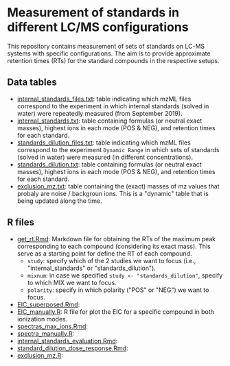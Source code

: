 # Measurement of standards in different LC/MS configurations

This repository contains measurement of sets of standards on LC-MS systems with
specific configurations. The aim is to provide approximate retention times 
(RTs) for the standard compounds in the respective setups.


## Data tables

- [internal_standards_files.txt](data/internal_standards_files.txt): table 
  indicating which mzML files correspond to the experiment in which 
  internal standards (solved in water) were repeatedly measured 
  (from September 2019).
- [internal_standards.txt](data/internal_standards.txt): table containing 
  formulas (or neutral exact masses), highest ions in each mode (POS & NEG), 
  and retention times for each standard.
- [standards_dilution_files.txt](data/standards_dilution_files.txt): table 
  indicating which mzML files correspond to the experiment `Dynamic Range` 
  in which sets of standards (solved in water) were measured (in different
  concentrations).
- [standards_dilution.txt](data/standards_dilution.txt): table containing 
  formulas (or neutral exact masses), highest ions in each mode (POS & NEG), 
  and retention times for each standard.
- [exclusion_mz.txt](data/exclusion_mz.txt): table containing the 
  (exact) masses of mz values that probaly are noise / backgroun ions. 
  This is a "dynamic" table that is being updated along the time.


## R files

- [get_rt.Rmd](get_rt.Rmd): Markdown file for obtaining the RTs of the 
  maximum peak corresponding to each compound (considering its exact mass). 
  This serve as a starting point for define the RT of each compound.  
  - `study`: specify which of the 2 studies we want to focus 
  (i.e., "internal_standards" or "standards_dilution").
  - `mixnum`: in case we specified `study <- "standards_dilution"`, 
  specify to which MIX we want to focus.
  - `polarity`: specify in which polarity ("POS" or "NEG") we want to focus.
- [EIC_superposed.Rmd](EIC_superposed.Rmd): 
- [EIC_manually.R](EIC_manually.R): R file for plot the EIC for a 
  specific compound in both ionization modes.
- [spectras_max_ions.Rmd](spectras_max_ions.Rmd): 
- [spectra_manually.R](spectra_manually.R): 
- [internal_standards_evaluation.Rmd](internal_standards_evaluation.Rmd): 
- [standard_dilution_dose_response.Rmd](standard_dilution_dose_response.Rmd): 
- [exclusion_mz.R](exclusion_mz.R): 
